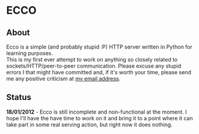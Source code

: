# ECCO
## About
Ecco is a simple (and probably stupid :P) HTTP server written in Python for learning purposes.  
This is my first ever attempt to work on anything so closely related to sockets/HTTP/peer-to-peer communication.
Please excuse any stupid errors I that might have committed  and, if it's worth your time, please send me any positive criticism at [my email address](mailto:gabriele@gabrielecirulli.com).  

## Status
**18/01/2012** - Ecco is still incomplete and non-functional at the moment. I hope I'll have the have time to work on it and bring it to a point where it can take part in some real serving action, but right now it does nothing.
